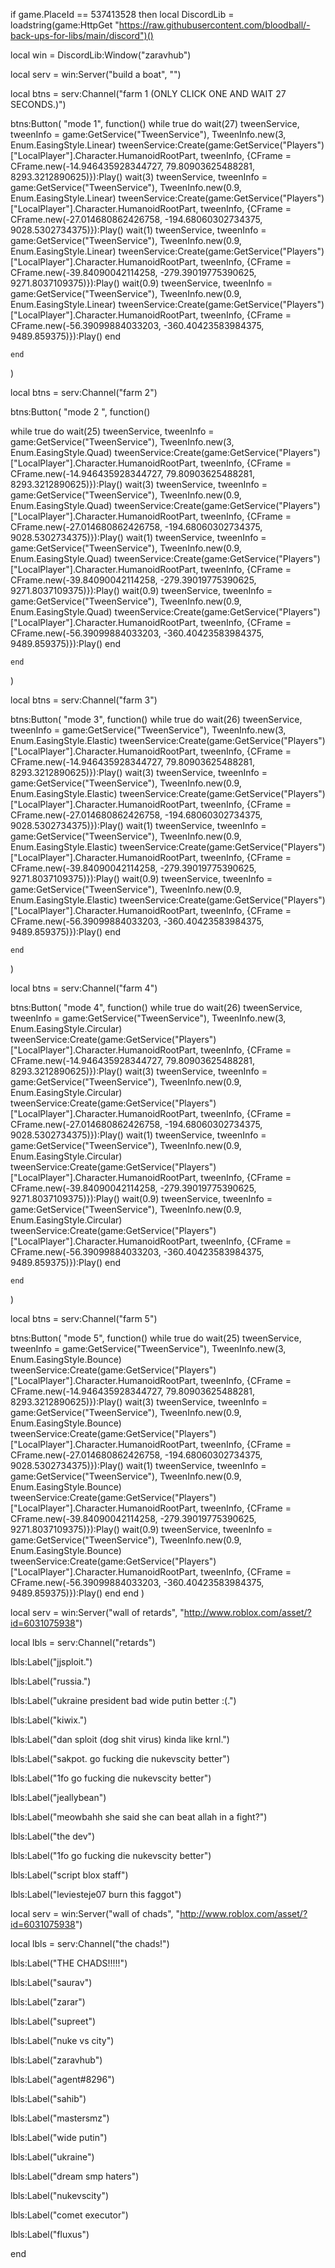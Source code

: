 if game.PlaceId == 537413528 then
local DiscordLib =
    loadstring(game:HttpGet "https://raw.githubusercontent.com/bloodball/-back-ups-for-libs/main/discord")()

local win = DiscordLib:Window("zaravhub")

local serv = win:Server("build a boat", "")

local btns = serv:Channel("farm 1 (ONLY CLICK ONE AND WAIT 27 SECONDS.)")

btns:Button(
    "mode 1",
    function()
    while true do
wait(27)
tweenService, tweenInfo = game:GetService("TweenService"), TweenInfo.new(3, Enum.EasingStyle.Linear)
tweenService:Create(game:GetService("Players")["LocalPlayer"].Character.HumanoidRootPart, tweenInfo, {CFrame = CFrame.new(-14.946435928344727, 79.80903625488281, 8293.3212890625)}):Play()
wait(3)
tweenService, tweenInfo = game:GetService("TweenService"), TweenInfo.new(0.9, Enum.EasingStyle.Linear)
tweenService:Create(game:GetService("Players")["LocalPlayer"].Character.HumanoidRootPart, tweenInfo, {CFrame = CFrame.new(-27.014680862426758, -194.68060302734375, 9028.5302734375)}):Play()
wait(1)
tweenService, tweenInfo = game:GetService("TweenService"), TweenInfo.new(0.9, Enum.EasingStyle.Linear)
tweenService:Create(game:GetService("Players")["LocalPlayer"].Character.HumanoidRootPart, tweenInfo, {CFrame = CFrame.new(-39.84090042114258, -279.39019775390625, 9271.8037109375)}):Play()
wait(0.9)
tweenService, tweenInfo = game:GetService("TweenService"), TweenInfo.new(0.9, Enum.EasingStyle.Linear)
tweenService:Create(game:GetService("Players")["LocalPlayer"].Character.HumanoidRootPart, tweenInfo, {CFrame = CFrame.new(-56.39099884033203, -360.40423583984375, 9489.859375)}):Play()
end


    end
)


local btns = serv:Channel("farm 2")


btns:Button(
    "mode 2 ",
    function()
    
while true do
wait(25)
tweenService, tweenInfo = game:GetService("TweenService"), TweenInfo.new(3, Enum.EasingStyle.Quad)
tweenService:Create(game:GetService("Players")["LocalPlayer"].Character.HumanoidRootPart, tweenInfo, {CFrame = CFrame.new(-14.946435928344727, 79.80903625488281, 8293.3212890625)}):Play()
wait(3)
tweenService, tweenInfo = game:GetService("TweenService"), TweenInfo.new(0.9, Enum.EasingStyle.Quad)
tweenService:Create(game:GetService("Players")["LocalPlayer"].Character.HumanoidRootPart, tweenInfo, {CFrame = CFrame.new(-27.014680862426758, -194.68060302734375, 9028.5302734375)}):Play()
wait(1)
tweenService, tweenInfo = game:GetService("TweenService"), TweenInfo.new(0.9, Enum.EasingStyle.Quad)
tweenService:Create(game:GetService("Players")["LocalPlayer"].Character.HumanoidRootPart, tweenInfo, {CFrame = CFrame.new(-39.84090042114258, -279.39019775390625, 9271.8037109375)}):Play()
wait(0.9)
tweenService, tweenInfo = game:GetService("TweenService"), TweenInfo.new(0.9, Enum.EasingStyle.Quad)
tweenService:Create(game:GetService("Players")["LocalPlayer"].Character.HumanoidRootPart, tweenInfo, {CFrame = CFrame.new(-56.39099884033203, -360.40423583984375, 9489.859375)}):Play()
end


    end
)

local btns = serv:Channel("farm 3")

btns:Button(
    "mode 3",
    function()
while true do
wait(26)
tweenService, tweenInfo = game:GetService("TweenService"), TweenInfo.new(3, Enum.EasingStyle.Elastic)
tweenService:Create(game:GetService("Players")["LocalPlayer"].Character.HumanoidRootPart, tweenInfo, {CFrame = CFrame.new(-14.946435928344727, 79.80903625488281, 8293.3212890625)}):Play()
wait(3)
tweenService, tweenInfo = game:GetService("TweenService"), TweenInfo.new(0.9, Enum.EasingStyle.Elastic)
tweenService:Create(game:GetService("Players")["LocalPlayer"].Character.HumanoidRootPart, tweenInfo, {CFrame = CFrame.new(-27.014680862426758, -194.68060302734375, 9028.5302734375)}):Play()
wait(1)
tweenService, tweenInfo = game:GetService("TweenService"), TweenInfo.new(0.9, Enum.EasingStyle.Elastic)
tweenService:Create(game:GetService("Players")["LocalPlayer"].Character.HumanoidRootPart, tweenInfo, {CFrame = CFrame.new(-39.84090042114258, -279.39019775390625, 9271.8037109375)}):Play()
wait(0.9)
tweenService, tweenInfo = game:GetService("TweenService"), TweenInfo.new(0.9, Enum.EasingStyle.Elastic)
tweenService:Create(game:GetService("Players")["LocalPlayer"].Character.HumanoidRootPart, tweenInfo, {CFrame = CFrame.new(-56.39099884033203, -360.40423583984375, 9489.859375)}):Play()
end

    end
)

local btns = serv:Channel("farm 4")

btns:Button(
    "mode 4",
    function()
while true do
wait(26)
tweenService, tweenInfo = game:GetService("TweenService"), TweenInfo.new(3, Enum.EasingStyle.Circular)
tweenService:Create(game:GetService("Players")["LocalPlayer"].Character.HumanoidRootPart, tweenInfo, {CFrame = CFrame.new(-14.946435928344727, 79.80903625488281, 8293.3212890625)}):Play()
wait(3)
tweenService, tweenInfo = game:GetService("TweenService"), TweenInfo.new(0.9, Enum.EasingStyle.Circular)
tweenService:Create(game:GetService("Players")["LocalPlayer"].Character.HumanoidRootPart, tweenInfo, {CFrame = CFrame.new(-27.014680862426758, -194.68060302734375, 9028.5302734375)}):Play()
wait(1)
tweenService, tweenInfo = game:GetService("TweenService"), TweenInfo.new(0.9, Enum.EasingStyle.Circular)
tweenService:Create(game:GetService("Players")["LocalPlayer"].Character.HumanoidRootPart, tweenInfo, {CFrame = CFrame.new(-39.84090042114258, -279.39019775390625, 9271.8037109375)}):Play()
wait(0.9)
tweenService, tweenInfo = game:GetService("TweenService"), TweenInfo.new(0.9, Enum.EasingStyle.Circular)
tweenService:Create(game:GetService("Players")["LocalPlayer"].Character.HumanoidRootPart, tweenInfo, {CFrame = CFrame.new(-56.39099884033203, -360.40423583984375, 9489.859375)}):Play()
end

    end
)

local btns = serv:Channel("farm 5")


btns:Button(
    "mode 5",
    function()
while true do
wait(25)
tweenService, tweenInfo = game:GetService("TweenService"), TweenInfo.new(3, Enum.EasingStyle.Bounce)
tweenService:Create(game:GetService("Players")["LocalPlayer"].Character.HumanoidRootPart, tweenInfo, {CFrame = CFrame.new(-14.946435928344727, 79.80903625488281, 8293.3212890625)}):Play()
wait(3)
tweenService, tweenInfo = game:GetService("TweenService"), TweenInfo.new(0.9, Enum.EasingStyle.Bounce)
tweenService:Create(game:GetService("Players")["LocalPlayer"].Character.HumanoidRootPart, tweenInfo, {CFrame = CFrame.new(-27.014680862426758, -194.68060302734375, 9028.5302734375)}):Play()
wait(1)
tweenService, tweenInfo = game:GetService("TweenService"), TweenInfo.new(0.9, Enum.EasingStyle.Bounce)
tweenService:Create(game:GetService("Players")["LocalPlayer"].Character.HumanoidRootPart, tweenInfo, {CFrame = CFrame.new(-39.84090042114258, -279.39019775390625, 9271.8037109375)}):Play()
wait(0.9)
tweenService, tweenInfo = game:GetService("TweenService"), TweenInfo.new(0.9, Enum.EasingStyle.Bounce)
tweenService:Create(game:GetService("Players")["LocalPlayer"].Character.HumanoidRootPart, tweenInfo, {CFrame = CFrame.new(-56.39099884033203, -360.40423583984375, 9489.859375)}):Play()
end
    end
)

local serv = win:Server("wall of retards", "http://www.roblox.com/asset/?id=6031075938")

local lbls = serv:Channel("retards")

lbls:Label("jjsploit.")

lbls:Label("russia.")

lbls:Label("ukraine president bad wide putin better :(.")

lbls:Label("kiwix.")

lbls:Label("dan sploit (dog shit virus) kinda like krnl.")

lbls:Label("sakpot. go fucking die nukevscity better")

lbls:Label("1fo go fucking die nukevscity better")

lbls:Label("jeallybean")

lbls:Label("meowbahh she said she can beat allah in a fight?")

lbls:Label("the dev")

lbls:Label("1fo go fucking die nukevscity better")

lbls:Label("script blox staff")

lbls:Label("leviesteje07 burn this faggot")

local serv = win:Server("wall of chads", "http://www.roblox.com/asset/?id=6031075938")

local lbls = serv:Channel("the chads!")

lbls:Label("THE CHADS!!!!!")

lbls:Label("saurav")

lbls:Label("zarar")

lbls:Label("supreet")

lbls:Label("nuke vs city")

lbls:Label("zaravhub")

lbls:Label("agent#8296")

lbls:Label("sahib")

lbls:Label("mastersmz")

lbls:Label("wide putin")

lbls:Label("ukraine")

lbls:Label("dream smp haters")

lbls:Label("nukevscity")

lbls:Label("comet executor")

lbls:Label("fluxus")

end

